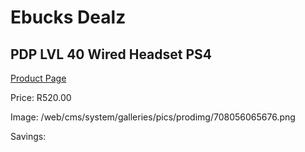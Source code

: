 
# Ebucks Dealz
## PDP LVL 40 Wired Headset PS4
[Product Page](https://www.ebucks.com/web/shop/productSelected.do?prodId=1232211823&catId=1193873409)

Price: R520.00

Image: /web/cms/system/galleries/pics/prodimg/708056065676.png

Savings: 


	